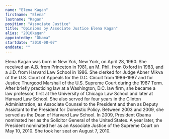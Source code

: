 ```yaml
---
name: "Elena Kagan"
firstname: "Elena"
lastname: "Kagan"
position: "Associate Justice"
title: "Opinions by Associate Justice Elena Kagan"
alias: "2010kagan"
appointedby: "Obama"
startdate: "2010-08-07"
enddate: ""
---
```

Elena Kagan was born in New Yok, New York, on April 28, 1960. She received an A.B. from Princeton in 1981, an M. Phil. from Oxford in 1983, and a J.D. from Harvard Law School in 1986. She clerked for Judge Abner Mikva of the U.S. Court of Appeals for the D.C. Circuit from 1986-1987 and for Justice Thurgood Marshall of the U.S. Supreme Court during the 1987 Term. After briefly practicing law at a Washington, D.C. law firm, she became a law professor, first at the University of Chicago Law School and later at Harvard Law School. She also served for four years in the Clinton Administration, as Associate Counsel to the President and then as Deputy Assistant to the President for Domestic Policy. Between 2003 and 2009, she served as the Dean of Harvard Law School. In 2009, President Obama nominated her as the Solicitor General of the United States. A year later, the President nominated her as an Associate Justice of the Supreme Court on May 10, 2010. She took her seat on August 7, 2010.


